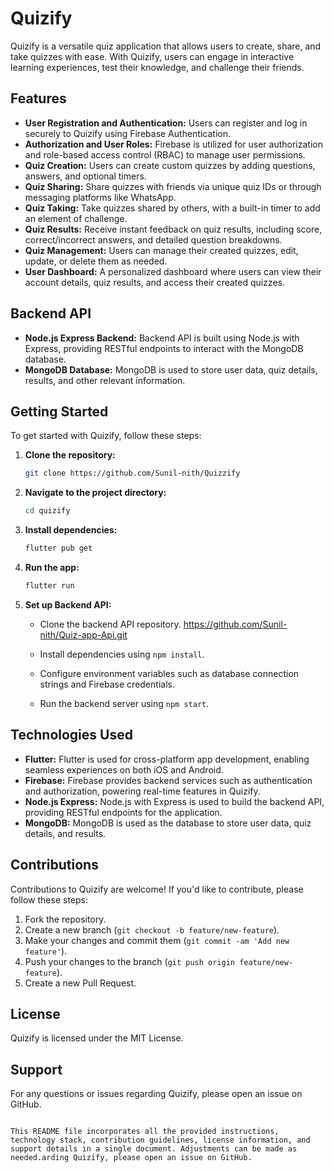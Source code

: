# Quizify

Quizify is a versatile quiz application that allows users to create, share, and take quizzes with ease. With Quizify, users can engage in interactive learning experiences, test their knowledge, and challenge their friends.

## Features

- **User Registration and Authentication:** Users can register and log in securely to Quizify using Firebase Authentication.
- **Authorization and User Roles:** Firebase is utilized for user authorization and role-based access control (RBAC) to manage user permissions.
- **Quiz Creation:** Users can create custom quizzes by adding questions, answers, and optional timers.
- **Quiz Sharing:** Share quizzes with friends via unique quiz IDs or through messaging platforms like WhatsApp.
- **Quiz Taking:** Take quizzes shared by others, with a built-in timer to add an element of challenge.
- **Quiz Results:** Receive instant feedback on quiz results, including score, correct/incorrect answers, and detailed question breakdowns.
- **Quiz Management:** Users can manage their created quizzes, edit, update, or delete them as needed.
- **User Dashboard:** A personalized dashboard where users can view their account details, quiz results, and access their created quizzes.

## Backend API

- **Node.js Express Backend:** Backend API is built using Node.js with Express, providing RESTful endpoints to interact with the MongoDB database.
- **MongoDB Database:** MongoDB is used to store user data, quiz details, results, and other relevant information.

## Getting Started

To get started with Quizify, follow these steps:

1. **Clone the repository:**

   ```bash
   git clone https://github.com/Sunil-nith/Quizzify

2. **Navigate to the project directory:**

     ```bash
     cd quizify

3. **Install dependencies:**

    ```bash
    flutter pub get
4. **Run the app:**

   ```bash
   flutter run


5. **Set up Backend API:**

   - Clone the backend API repository.
     https://github.com/Sunil-nith/Quiz-app-Api.git

   - Install dependencies using `npm install`.
   - Configure environment variables such as database connection strings and Firebase credentials.
   - Run the backend server using `npm start`.

## Technologies Used

- **Flutter:** Flutter is used for cross-platform app development, enabling seamless experiences on both iOS and Android.
- **Firebase:** Firebase provides backend services such as authentication and authorization, powering real-time features in Quizify.
- **Node.js Express:** Node.js with Express is used to build the backend API, providing RESTful endpoints for the application.
- **MongoDB:** MongoDB is used as the database to store user data, quiz details, and results.

## Contributions

Contributions to Quizify are welcome! If you'd like to contribute, please follow these steps:

1. Fork the repository.
2. Create a new branch (`git checkout -b feature/new-feature`).
3. Make your changes and commit them (`git commit -am 'Add new feature'`).
4. Push your changes to the branch (`git push origin feature/new-feature`).
5. Create a new Pull Request.

## License

Quizify is licensed under the MIT License.

## Support

For any questions or issues regarding Quizify, please open an issue on GitHub.
```

This README file incorporates all the provided instructions, technology stack, contribution guidelines, license information, and support details in a single document. Adjustments can be made as needed.arding Quizify, please open an issue on GitHub.
